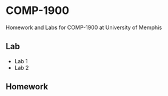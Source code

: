 # COMP-1900
Homework and Labs for COMP-1900 at University of Memphis

## Lab
* Lab 1
* Lab 2
## Homework
